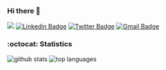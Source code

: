 ### Hi there 👋
![](https://visitor-badge.glitch.me/badge?page_id=juliosenha.juliosenha)
[![Linkedin Badge](https://img.shields.io/badge/-juliosenha-blue?style=flat&logo=Linkedin&logoColor=white&link=https://www.linkedin.com/in/juliosenha/)](https://www.linkedin.com/in/juliosenha/)
[![Twitter Badge](https://img.shields.io/badge/-@julio_senha-1ca0f1?style=flat&labelColor=1ca0f1&logo=twitter&logoColor=white&link=https://twitter.com/julio_senha)](https://twitter.com/julio_senha)
[![Gmail Badge](https://img.shields.io/badge/-juliosenha-c14438?style=flat&logo=Gmail&logoColor=white&link=mailto:juliosenha@gmail.com)](mailto:juliosenha@gmail.com)



### :octocat: Statistics

![github stats](https://github-readme-stats.vercel.app/api?username=juliosenha&show_icons=true&hide_title=true)
![top languages](https://github-readme-stats.vercel.app/api/top-langs/?username=juliosenha&langs_count=10&layout=compact)

<!--
**juliosenha/juliosenha** is a ✨ _special_ ✨ repository because its `README.md` (this file) appears on your GitHub profile.

Here are some ideas to get you started:

- 🔭 I’m currently working on ...
- 🌱 I’m currently learning ...
- 👯 I’m looking to collaborate on ...
- 🤔 I’m looking for help with ...
- 💬 Ask me about ...
- 📫 How to reach me: ...
- 😄 Pronouns: ...
- ⚡ Fun fact: ...
-->

